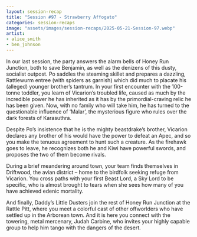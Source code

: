 ```yaml
---
layout: session-recap
title: "Session #97 - Strawberry Affogato"
categories: session-recaps
image: "assets/images/session-recaps/2025-05-21-Session-97.webp"
artist: 
- alice_smith
- ben_johnson
---
```


In our last session, the party answers the alarm bells of Honey Run Junction, both to save Benjamin, as well as the denizens of this dusty, socialist outpost. Po saddles the steaming skillet and prepares a dazzling, Rattlewurm entree (with spiders as garnish) which did much to placate his (alleged) younger brother’s tantrum. In your first encounter with the 100-tonne toddler, you learn of Vicarion’s troubled life, caused as much by the incredible power he has inherited as it has by the primordial-craving relic he has been given. Now, with no family who will take him, he has turned to the questionable influence of ‘Malar’, the mysterious figure who rules over the dark forests of Karasuthra.

Despite Po’s insistence that he is the mighty beastdrake’s brother, Vicarion declares any brother of his would have the power to defeat an Apec, and so you make the tenuous agreement to hunt such a creature. As the firehawk goes to leave, he recognizes both he and Kiwi have powerful swords, and proposes the two of them become rivals.

During a brief meandering around town, your team finds themselves in Driftwood, the avian district – home to the birdfolk seeking refuge from Vicarion. You cross paths with your first Beast Lord, a Sky Lord to be specific, who is almost brought to tears when she sees how many of you have achieved edenic mortality.

And finally, Daddy’s Little Dusters join the rest of Honey Run Junction at the Rattle Pitt, where you meet a colorful cast of other offworlders who have settled up in the Arborean town. And it is here you connect with the towering, metal mercenary, Judah Carbine, who invites your highly capable group to help him tango with the dangers of the desert.
